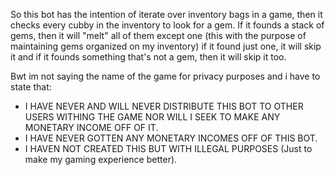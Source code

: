 So this bot has the intention of iterate over inventory bags in a game, then it checks every cubby in the inventory to look for a gem.
If it founds a stack of gems, then it will "melt" all of them except one (this with the purpose of maintaining gems organized on my inventory)
if it found just one, it will skip it and if it founds something that's not a gem, then it will skip it too.


Bwt im not saying the name of the game for privacy purposes and i have to state that:

- I HAVE NEVER AND WILL NEVER DISTRIBUTE THIS BOT TO OTHER USERS WITHING THE GAME NOR WILL I SEEK TO MAKE ANY MONETARY INCOME OFF OF IT.
- I HAVE NEVER GOTTEN ANY MONETARY INCOMES OFF OF THIS BOT.
- I HAVEN NOT CREATED THIS BUT WITH ILLEGAL PURPOSES (Just to make my gaming experience better).

